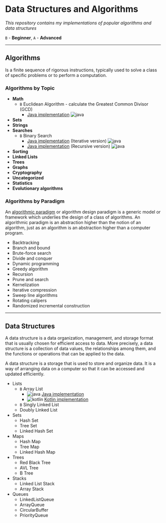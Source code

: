 # Data Structures and Algorithms

_This repository contains my implementations of popular algorithms and data structures_

`B` - **Beginner**, `A` - **Advanced**

---
## Algorithms
Is a finite sequence of rigorous instructions, typically used to solve a class of specific problems 
or to perform a computation.

### Algorithms by Topic

* **Math**
  * `B` Euclidean Algorithm - calculate the Greatest Common Divisor (GCD)
    * [Java implementation](src/main/java/com/hvdbs/savra/datastructureandalgorithms/java/math/EuclideanAlgorithm.java) ![java](https://img.shields.io/badge/java-FF0000)
* **Sets**
* **Strings**
* **Searches**
  * `B` Binary Search
    * [Java implementation](src/main/java/com/hvdbs/savra/datastructureandalgorithms/java/search/BinarySearchIterative.java) (Iterative version) ![java](https://img.shields.io/badge/java-FF0000)
    * [Java implementation](src/main/java/com/hvdbs/savra/datastructureandalgorithms/java/search/BinarySearchRecursive.java) (Recursive version) ![java](https://img.shields.io/badge/java-FF0000)
* **Sorting**
* **Linked Lists**
* **Trees**
* **Graphs**
* **Cryptography**
* **Uncategorized**
* **Statistics**
* **Evolutionary algorithms**

### Algorithms by Paradigm
An [algorithmic paradigm](https://en.wikipedia.org/wiki/Algorithmic_paradigm) or algorithm design paradigm is a generic model or framework which underlies 
the design of a class of algorithms. 
An algorithmic paradigm is an abstraction higher than the notion of an algorithm, 
just as an algorithm is an abstraction higher than a computer program.

* Backtracking
* Branch and bound
* Brute-force search
* Divide and conquer
* Dynamic programming
* Greedy algorithm
* Recursion
* Prune and search
* Kernelization
* Iterative compression
* Sweep line algorithms
* Rotating calipers
* Randomized incremental construction
---

## Data Structures
 
A data structure is a data organization, management, and storage format that is usually chosen for 
efficient access to data. More precisely, a data structure is a collection of data values, 
the relationships among them, and the functions or operations that can be applied to the data.

A data structure is a storage that is used to store and organize data. 
It is a way of arranging data on a computer so that it can be accessed and updated efficiently.

* Lists
  * `B` Array List
    * ![java](https://img.shields.io/badge/java-FF0000) [Java implementation](src/data-structures/linked-list) 
    * ![kotlin](https://img.shields.io/badge/kotlin-purple) [Kotlin implementation](src/data-structures/linked-list)
  * `B` Singly Linked List
  * Doubly Linked List
* Sets
  * Hash Set
  * Tree Set
  * Linked Hash Set
* Maps
  * Hash Map 
  * Tree Map 
  * Linked Hash Map
* Trees
  * Red Black Tree
  * AVL Tree
  * B Tree
* Stacks 
  * Linked List Stack 
  * Array Stack
* Queues
  * LinkedListQueue
  * ArrayQueue
  * CircularBuffer
  * PriorityQueue
